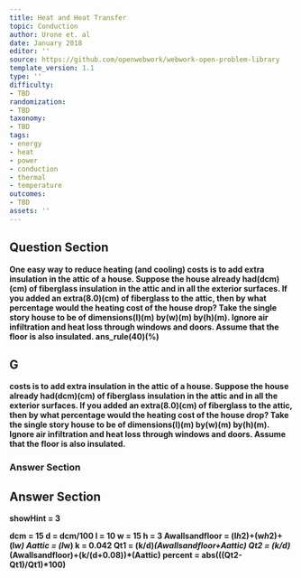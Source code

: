 ```yaml
---
title: Heat and Heat Transfer
topic: Conduction
author: Urone et. al
date: January 2018
editor: ''
source: https://github.com/openwebwork/webwork-open-problem-library
template_version: 1.1
type: ''
difficulty:
- TBD
randomization:
- TBD
taxonomy:
- TBD
tags:
- energy
- heat
- power
- conduction
- thermal
- temperature
outcomes:
- TBD
assets: ''
---
```


## Question Section 

<b>
One easy way to reduce heating (and cooling) costs is to add extra insulation in the attic of a house. Suppose the house already had(dcm)(cm) of fiberglass insulation in the attic and in all the exterior surfaces. If you added an extra(8.0)(cm) of fiberglass to the attic, then by what percentage would the heating cost of the house drop? Take the single story house to be of dimensions(l)(m) by(w)(m) by(h)(m). Ignore air infiltration and heat loss through windows and doors. Assume that the floor is also insulated.
ans_rule(40)(%)

## G
costs is to add extra insulation in the attic of a house. Suppose the house already had(dcm)(cm) of fiberglass insulation in the attic and in all the exterior surfaces. If you added an extra(8.0)(cm) of fiberglass to the attic, then by what percentage would the heating cost of the house drop? Take the single story house to be of dimensions(l)(m) by(w)(m) by(h)(m). Ignore air infiltration and heat loss through windows and doors. Assume that the floor is also insulated.
### Answer Section


## Answer Section

showHint = 3

dcm = 15
d = dcm/100
l = 10
w = 15
h = 3
Awallsandfloor = (l*h*2)+(w*h*2)+(l*w)
Aattic = (l*w)
k = 0.042
Qt1 = (k/d)*(Awallsandfloor+Aattic)
Qt2 = (k/d)*(Awallsandfloor)+(k/(d+0.08))*(Aattic)
percent = abs(((Qt2-Qt1)/Qt1)*100)